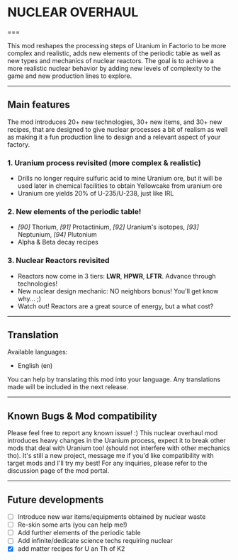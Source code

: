 # NUCLEAR OVERHAUL
===

This mod reshapes the processing steps of Uranium in Factorio to be more complex and realistic, adds new elements of the periodic table as well as new types and mechanics of nuclear reactors. The goal is to achieve a more realistic nuclear behavior by adding new levels of complexity to the game and new production lines to explore.

---

## Main features
The mod introduces 20+ new technologies, 30+ new items, and 30+ new recipes, that are designed to give nuclear processes a bit of realism as well as making it a fun production line to design and a relevant aspect of your factory. 

### 1. Uranium process revisited (more complex & realistic) 
   - Drills no longer require sulfuric acid to mine Uranium ore, but it will be used later in chemical facilities to obtain Yellowcake from uranium ore
   - Uranium ore yields 20% of U-235/U-238, just like IRL

### 2. New elements of the periodic table!
   - *[90]* Thorium, *[91]* Protactinium, *[92]* Uranium's isotopes, *[93]* Neptunium, *[94]* Plutonium
   - Alpha & Beta decay recipes

### 3. Nuclear Reactors revisited
   - Reactors now come in 3 tiers: **LWR**, **HPWR**, **LFTR**. Advance through technologies!
   - New nuclear design mechanic: NO neighbors bonus! You'll get know why... ;)
   - Watch out! Reactors are a great source of energy, but a what cost?

---

## Translation
Available languages:
- English (en)

You can help by translating this mod into your language. Any translations made will be included in the next release.

---

## Known Bugs & Mod compatibility
Please feel free to report any known issue! :) 
This nuclear overhaul mod introduces heavy changes in the Uranium process, expect it to break other mods that deal with Uranium too! (should not interfere with other mechanics tho). It's still a new project, message me if you'd like compatibility with target mods and I'll try my best! For any inquiries, please refer to the discussion page of the mod portal.

---

## Future developments
- [ ] Introduce new war items/equipments obtained by nuclear waste
- [ ] Re-skin some arts (you can help me!)
- [ ] Add further elements of the periodic table
- [ ] Add infinite/dedicate science techs requiring nuclear
- [x] add matter recipes for U an Th of K2
